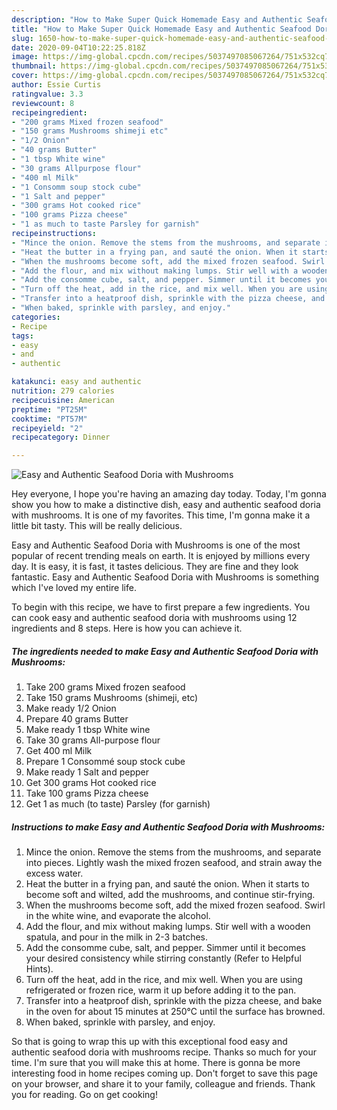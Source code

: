 ```yaml
---
description: "How to Make Super Quick Homemade Easy and Authentic Seafood Doria with Mushrooms"
title: "How to Make Super Quick Homemade Easy and Authentic Seafood Doria with Mushrooms"
slug: 1650-how-to-make-super-quick-homemade-easy-and-authentic-seafood-doria-with-mushrooms
date: 2020-09-04T10:22:25.818Z
image: https://img-global.cpcdn.com/recipes/5037497085067264/751x532cq70/easy-and-authentic-seafood-doria-with-mushrooms-recipe-main-photo.jpg
thumbnail: https://img-global.cpcdn.com/recipes/5037497085067264/751x532cq70/easy-and-authentic-seafood-doria-with-mushrooms-recipe-main-photo.jpg
cover: https://img-global.cpcdn.com/recipes/5037497085067264/751x532cq70/easy-and-authentic-seafood-doria-with-mushrooms-recipe-main-photo.jpg
author: Essie Curtis
ratingvalue: 3.3
reviewcount: 8
recipeingredient:
- "200 grams Mixed frozen seafood"
- "150 grams Mushrooms shimeji etc"
- "1/2 Onion"
- "40 grams Butter"
- "1 tbsp White wine"
- "30 grams Allpurpose flour"
- "400 ml Milk"
- "1 Consomm soup stock cube"
- "1 Salt and pepper"
- "300 grams Hot cooked rice"
- "100 grams Pizza cheese"
- "1 as much to taste Parsley for garnish"
recipeinstructions:
- "Mince the onion. Remove the stems from the mushrooms, and separate into pieces. Lightly wash the mixed frozen seafood, and strain away the excess water."
- "Heat the butter in a frying pan, and sauté the onion. When it starts to become soft and wilted, add the mushrooms, and continue stir-frying."
- "When the mushrooms become soft, add the mixed frozen seafood. Swirl in the white wine, and evaporate the alcohol."
- "Add the flour, and mix without making lumps. Stir well with a wooden spatula, and pour in the milk in 2-3 batches."
- "Add the consomme cube, salt, and pepper. Simmer until it becomes your desired consistency while stirring constantly (Refer to Helpful Hints)."
- "Turn off the heat, add in the rice, and mix well. When you are using refrigerated or frozen rice, warm it up before adding it to the pan."
- "Transfer into a heatproof dish, sprinkle with the pizza cheese, and bake in the oven for about 15 minutes at 250℃ until the surface has browned."
- "When baked, sprinkle with parsley, and enjoy."
categories:
- Recipe
tags:
- easy
- and
- authentic

katakunci: easy and authentic 
nutrition: 279 calories
recipecuisine: American
preptime: "PT25M"
cooktime: "PT57M"
recipeyield: "2"
recipecategory: Dinner

---
```



![Easy and Authentic Seafood Doria with Mushrooms](https://img-global.cpcdn.com/recipes/5037497085067264/751x532cq70/easy-and-authentic-seafood-doria-with-mushrooms-recipe-main-photo.jpg)

Hey everyone, I hope you're having an amazing day today. Today, I'm gonna show you how to make a distinctive dish, easy and authentic seafood doria with mushrooms. It is one of my favorites. This time, I'm gonna make it a little bit tasty. This will be really delicious.

Easy and Authentic Seafood Doria with Mushrooms is one of the most popular of recent trending meals on earth. It is enjoyed by millions every day. It is easy, it is fast, it tastes delicious. They are fine and they look fantastic. Easy and Authentic Seafood Doria with Mushrooms is something which I've loved my entire life.




To begin with this recipe, we have to first prepare a few ingredients. You can cook easy and authentic seafood doria with mushrooms using 12 ingredients and 8 steps. Here is how you can achieve it.

<!--inarticleads1-->

##### The ingredients needed to make Easy and Authentic Seafood Doria with Mushrooms:

1. Take 200 grams Mixed frozen seafood
1. Take 150 grams Mushrooms (shimeji, etc)
1. Make ready 1/2 Onion
1. Prepare 40 grams Butter
1. Make ready 1 tbsp White wine
1. Take 30 grams All-purpose flour
1. Get 400 ml Milk
1. Prepare 1 Consommé soup stock cube
1. Make ready 1 Salt and pepper
1. Get 300 grams Hot cooked rice
1. Take 100 grams Pizza cheese
1. Get 1 as much (to taste) Parsley (for garnish)




<!--inarticleads2-->

##### Instructions to make Easy and Authentic Seafood Doria with Mushrooms:

1. Mince the onion. Remove the stems from the mushrooms, and separate into pieces. Lightly wash the mixed frozen seafood, and strain away the excess water.
1. Heat the butter in a frying pan, and sauté the onion. When it starts to become soft and wilted, add the mushrooms, and continue stir-frying.
1. When the mushrooms become soft, add the mixed frozen seafood. Swirl in the white wine, and evaporate the alcohol.
1. Add the flour, and mix without making lumps. Stir well with a wooden spatula, and pour in the milk in 2-3 batches.
1. Add the consomme cube, salt, and pepper. Simmer until it becomes your desired consistency while stirring constantly (Refer to Helpful Hints).
1. Turn off the heat, add in the rice, and mix well. When you are using refrigerated or frozen rice, warm it up before adding it to the pan.
1. Transfer into a heatproof dish, sprinkle with the pizza cheese, and bake in the oven for about 15 minutes at 250℃ until the surface has browned.
1. When baked, sprinkle with parsley, and enjoy.




So that is going to wrap this up with this exceptional food easy and authentic seafood doria with mushrooms recipe. Thanks so much for your time. I'm sure that you will make this at home. There is gonna be more interesting food in home recipes coming up. Don't forget to save this page on your browser, and share it to your family, colleague and friends. Thank you for reading. Go on get cooking!
